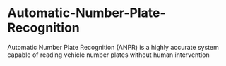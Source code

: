 # Automatic-Number-Plate-Recognition
Automatic Number Plate Recognition (ANPR) is a highly accurate system capable of reading vehicle number plates without human intervention
